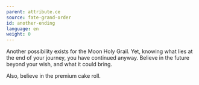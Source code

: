 ```yaml
---
parent: attribute.ce
source: fate-grand-order
id: another-ending
language: en
weight: 0
---
```


Another possibility exists for the Moon Holy Grail.
Yet, knowing what lies at the end of your journey, you have continued anyway.
Believe in the future beyond your wish, and what it could bring.

Also, believe in the premium cake roll.
